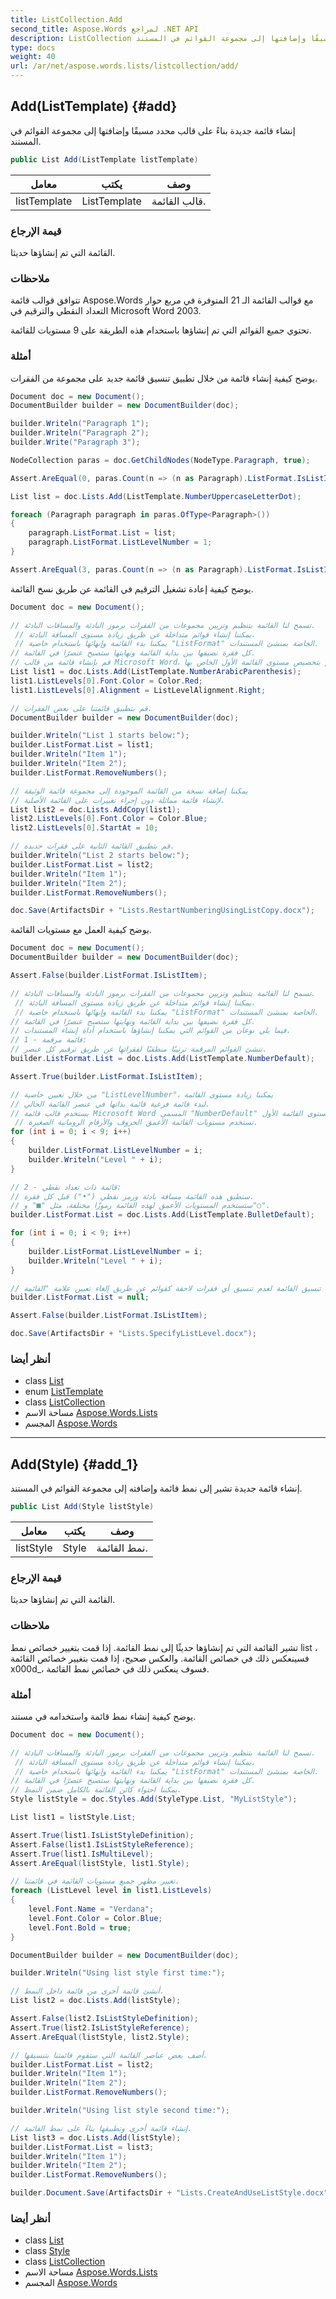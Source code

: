 ```yaml
---
title: ListCollection.Add
second_title: Aspose.Words لمراجع .NET API
description: ListCollection طريقة. إنشاء قائمة جديدة بناءً على قالب محدد مسبقًا وإضافتها إلى مجموعة القوائم في المستند.
type: docs
weight: 40
url: /ar/net/aspose.words.lists/listcollection/add/
---
```

## Add(ListTemplate) {#add}

إنشاء قائمة جديدة بناءً على قالب محدد مسبقًا وإضافتها إلى مجموعة القوائم في المستند.

```csharp
public List Add(ListTemplate listTemplate)
```

| معامل | يكتب | وصف |
| --- | --- | --- |
| listTemplate | ListTemplate | قالب القائمة. |

### قيمة الإرجاع

القائمة التي تم إنشاؤها حديثا.

### ملاحظات

تتوافق قوالب قائمة Aspose.Words مع قوالب القائمة الـ 21 المتوفرة في مربع حوار التعداد النقطي والترقيم في Microsoft Word 2003.

تحتوي جميع القوائم التي تم إنشاؤها باستخدام هذه الطريقة على 9 مستويات للقائمة.

### أمثلة

يوضح كيفية إنشاء قائمة من خلال تطبيق تنسيق قائمة جديد على مجموعة من الفقرات.

```csharp
Document doc = new Document();
DocumentBuilder builder = new DocumentBuilder(doc);

builder.Writeln("Paragraph 1");
builder.Writeln("Paragraph 2");
builder.Write("Paragraph 3");

NodeCollection paras = doc.GetChildNodes(NodeType.Paragraph, true);

Assert.AreEqual(0, paras.Count(n => (n as Paragraph).ListFormat.IsListItem));

List list = doc.Lists.Add(ListTemplate.NumberUppercaseLetterDot);

foreach (Paragraph paragraph in paras.OfType<Paragraph>())
{
    paragraph.ListFormat.List = list;
    paragraph.ListFormat.ListLevelNumber = 1;
}

Assert.AreEqual(3, paras.Count(n => (n as Paragraph).ListFormat.IsListItem));
```

يوضح كيفية إعادة تشغيل الترقيم في القائمة عن طريق نسخ القائمة.

```csharp
Document doc = new Document();

// تسمح لنا القائمة بتنظيم وتزيين مجموعات من الفقرات برموز البادئة والمسافات البادئة.
 // يمكننا إنشاء قوائم متداخلة عن طريق زيادة مستوى المسافة البادئة.
 // يمكننا بدء القائمة وإنهائها باستخدام خاصية "ListFormat" الخاصة بمنشئ المستندات.
// كل فقرة نضيفها بين بداية القائمة ونهايتها ستصبح عنصرًا في القائمة.
// قم بإنشاء قائمة من قالب Microsoft Word، وقم بتخصيص مستوى القائمة الأول الخاص بها.
List list1 = doc.Lists.Add(ListTemplate.NumberArabicParenthesis);
list1.ListLevels[0].Font.Color = Color.Red;
list1.ListLevels[0].Alignment = ListLevelAlignment.Right;

// قم بتطبيق قائمتنا على بعض الفقرات.
DocumentBuilder builder = new DocumentBuilder(doc);

builder.Writeln("List 1 starts below:");
builder.ListFormat.List = list1;
builder.Writeln("Item 1");
builder.Writeln("Item 2");
builder.ListFormat.RemoveNumbers();

// يمكننا إضافة نسخة من القائمة الموجودة إلى مجموعة قائمة الوثيقة
// لإنشاء قائمة مماثلة دون إجراء تغييرات على القائمة الأصلية.
List list2 = doc.Lists.AddCopy(list1);
list2.ListLevels[0].Font.Color = Color.Blue;
list2.ListLevels[0].StartAt = 10;

// قم بتطبيق القائمة الثانية على فقرات جديدة.
builder.Writeln("List 2 starts below:");
builder.ListFormat.List = list2;
builder.Writeln("Item 1");
builder.Writeln("Item 2");
builder.ListFormat.RemoveNumbers();

doc.Save(ArtifactsDir + "Lists.RestartNumberingUsingListCopy.docx");
```

يوضح كيفية العمل مع مستويات القائمة.

```csharp
Document doc = new Document();
DocumentBuilder builder = new DocumentBuilder(doc);

Assert.False(builder.ListFormat.IsListItem);

// تسمح لنا القائمة بتنظيم وتزيين مجموعات من الفقرات برموز البادئة والمسافات البادئة.
 // يمكننا إنشاء قوائم متداخلة عن طريق زيادة مستوى المسافة البادئة.
 // يمكننا بدء القائمة وإنهائها باستخدام خاصية "ListFormat" الخاصة بمنشئ المستندات.
// كل فقرة نضيفها بين بداية القائمة ونهايتها ستصبح عنصرًا في القائمة.
// فيما يلي نوعان من القوائم التي يمكننا إنشاؤها باستخدام أداة إنشاء المستندات.
// 1 - قائمة مرقمة:
// تنشئ القوائم المرقمة ترتيبًا منطقيًا لفقراتها عن طريق ترقيم كل عنصر.
builder.ListFormat.List = doc.Lists.Add(ListTemplate.NumberDefault);

Assert.True(builder.ListFormat.IsListItem);

// من خلال تعيين خاصية "ListLevelNumber"، يمكننا زيادة مستوى القائمة
// لبدء قائمة فرعية قائمة بذاتها في عنصر القائمة الحالي.
// يستخدم قالب قائمة Microsoft Word المسمى "NumberDefault" الأرقام لإنشاء مستويات القائمة لمستوى القائمة الأول.
 // تستخدم مستويات القائمة الأعمق الحروف والأرقام الرومانية الصغيرة.
for (int i = 0; i < 9; i++)
{
    builder.ListFormat.ListLevelNumber = i;
    builder.Writeln("Level " + i);
}

// 2 - قائمة ذات تعداد نقطي:
// ستطبق هذه القائمة مسافة بادئة ورمز نقطي ("•") قبل كل فقرة.
// ستستخدم المستويات الأعمق لهذه القائمة رموزًا مختلفة، مثل "■" و"○".
builder.ListFormat.List = doc.Lists.Add(ListTemplate.BulletDefault);

for (int i = 0; i < 9; i++)
{
    builder.ListFormat.ListLevelNumber = i;
    builder.Writeln("Level " + i);
}

// يمكننا تعطيل تنسيق القائمة لعدم تنسيق أي فقرات لاحقة كقوائم عن طريق إلغاء تعيين علامة "القائمة".
builder.ListFormat.List = null;

Assert.False(builder.ListFormat.IsListItem);

doc.Save(ArtifactsDir + "Lists.SpecifyListLevel.docx");
```

### أنظر أيضا

* class [List](../../list/)
* enum [ListTemplate](../../listtemplate/)
* class [ListCollection](../)
* مساحة الاسم [Aspose.Words.Lists](../../listcollection/)
* المجسم [Aspose.Words](../../../)

---

## Add(Style) {#add_1}

إنشاء قائمة جديدة تشير إلى نمط قائمة وإضافته إلى مجموعة القوائم في المستند.

```csharp
public List Add(Style listStyle)
```

| معامل | يكتب | وصف |
| --- | --- | --- |
| listStyle | Style | نمط القائمة. |

### قيمة الإرجاع

القائمة التي تم إنشاؤها حديثا.

### ملاحظات

تشير القائمة التي تم إنشاؤها حديثًا إلى نمط القائمة. إذا قمت بتغيير خصائص نمط list ، فسينعكس ذلك في خصائص القائمة. والعكس صحيح، إذا قمت بتغيير خصائص القائمة x000d_، فسوف ينعكس ذلك في خصائص نمط القائمة.

### أمثلة

يوضح كيفية إنشاء نمط قائمة واستخدامه في مستند.

```csharp
Document doc = new Document();

// تسمح لنا القائمة بتنظيم وتزيين مجموعات من الفقرات برموز البادئة والمسافات البادئة.
 // يمكننا إنشاء قوائم متداخلة عن طريق زيادة مستوى المسافة البادئة.
 // يمكننا بدء القائمة وإنهائها باستخدام خاصية "ListFormat" الخاصة بمنشئ المستندات.
// كل فقرة نضيفها بين بداية القائمة ونهايتها ستصبح عنصرًا في القائمة.
// يمكننا احتواء كائن القائمة بالكامل ضمن النمط.
Style listStyle = doc.Styles.Add(StyleType.List, "MyListStyle");

List list1 = listStyle.List;

Assert.True(list1.IsListStyleDefinition);
Assert.False(list1.IsListStyleReference);
Assert.True(list1.IsMultiLevel);
Assert.AreEqual(listStyle, list1.Style);

// تغيير مظهر جميع مستويات القائمة في قائمتنا.
foreach (ListLevel level in list1.ListLevels)
{
    level.Font.Name = "Verdana";
    level.Font.Color = Color.Blue;
    level.Font.Bold = true;
}

DocumentBuilder builder = new DocumentBuilder(doc);

builder.Writeln("Using list style first time:");

// أنشئ قائمة أخرى من قائمة داخل النمط.
List list2 = doc.Lists.Add(listStyle);

Assert.False(list2.IsListStyleDefinition);
Assert.True(list2.IsListStyleReference);
Assert.AreEqual(listStyle, list2.Style);

// أضف بعض عناصر القائمة التي ستقوم قائمتنا بتنسيقها.
builder.ListFormat.List = list2;
builder.Writeln("Item 1");
builder.Writeln("Item 2");
builder.ListFormat.RemoveNumbers();

builder.Writeln("Using list style second time:");

// إنشاء قائمة أخرى وتطبيقها بناءً على نمط القائمة.
List list3 = doc.Lists.Add(listStyle);
builder.ListFormat.List = list3;
builder.Writeln("Item 1");
builder.Writeln("Item 2");
builder.ListFormat.RemoveNumbers();

builder.Document.Save(ArtifactsDir + "Lists.CreateAndUseListStyle.docx");
```

### أنظر أيضا

* class [List](../../list/)
* class [Style](../../../aspose.words/style/)
* class [ListCollection](../)
* مساحة الاسم [Aspose.Words.Lists](../../listcollection/)
* المجسم [Aspose.Words](../../../)


